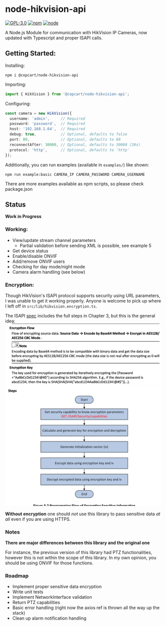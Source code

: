 # node-hikvision-api

[![GPL-3.0](https://img.shields.io/badge/license-GPL-blue.svg)]()
[![npm](https://img.shields.io/npm/v/npm.svg)]()
[![node](https://img.shields.io/node/v/gh-badges.svg)]()

A Node.js Module for communication with HikVision IP Cameras, now updated with Typescript and proper ISAPI calls.


## Getting Started:

Installing:
```shell
npm i @copcart/node-hikvision-api
```

Importing:
```typescript
import { HikVision } from '@copcart/node-hikvision-api';
```

Configuring:
```typescript
const camera = new HikVision({
  username: 'admin',     // Required
  password: 'password',  // Required
  host: '192.168.1.64',  // Required
  debug: true,           // Optional, defaults to false
  port: 80,              // Optional, defaults to 80
  reconnectAfter: 30000, // Optional, defaults to 30000 (30s)
  protocol: 'http',      // Optional, defaults to 'http'
});
```


Additionally, you can run examples (available in `examples/`) like shown:

```shell
npm run example:basic CAMERA_IP CAMERA_PASSWORD CAMERA_USERNAME  
 ```

There are more examples available as npm scripts, so please check package.json


## Status
**Work in Progress**

### Working:

* View/update stream channel parameters
  * Partial validation before sending XML is possible, see example 5
* Get device status
* Enable/disable ONVIF
* Add/remove ONVIF users
* Checking for day mode/night mode
* Camera alarm handling (see below)

### Encryption:

Though HikVision's ISAPI protocol supports security using URL parameters, I was unable to get it working properly.
Anyone is welcome to pick up where I left off in `src/lib/hikvision.encryption.ts`.

The ISAPI [spec](./repo/isapi.pdf) includes the full steps in Chapter 3, but this is the general idea:
![ISAPI encryption steps](./repo/enc-steps-2.png)
![ISAPI encryption steps](./repo/enc-steps.png)

**Without encryption** one should _not_ use this library to pass sensitive data _at all_ even if you are using HTTPS.


### Notes

**There are major differences between this library and the original one**

For instance, the previous version of this library had PTZ functionalities,
however this is not within the scope of this library. In my own opinion, you should be using
ONVIF for those functions.

### Roadmap

* Implement proper sensitive data encryption
* Write unit tests
* Implement NetworkInterface validation
* Return PTZ capabilities
* Basic error handling (right now the axios ref is thrown all the way up the stack)
* Clean up alarm notification handling
